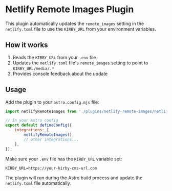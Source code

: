 # Netlify Remote Images Plugin

This plugin automatically updates the `remote_images` setting in the `netlify.toml` file to use the `KIRBY_URL` from your environment variables.

## How it works

1. Reads the `KIRBY_URL` from your `.env` file
2. Updates the `netlify.toml` file's `remote_images` setting to point to `KIRBY_URL/media/.*`
3. Provides console feedback about the update

## Usage

Add the plugin to your `astro.config.mjs` file:

```js
import netlifyRemoteImages from './plugins/netlify-remote-images/netlifyRemoteImages.js';

// In your Astro config
export default defineConfig({
	integrations: [
		netlifyRemoteImages(),
		// other integrations...
	],
});
```

Make sure your `.env` file has the `KIRBY_URL` variable set:

```
KIRBY_URL=https://your-kirby-cms-url.com
```

The plugin will run during the Astro build process and update the `netlify.toml` file automatically.
